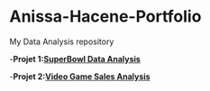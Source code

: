 # Anissa-Hacene-Portfolio
My Data Analysis repository

-**Projet 1:[SuperBowl Data Analysis](https://github.com/spooxx/Anissa-Hacene-Portfolio/blob/main/Analyzing%20TV%20Data.ipynb)**


-**Projet 2:[Video Game Sales Analysis](https://github.com/spooxx/Anissa-Hacene-Portfolio/blob/main/Video%20Games%20Analysis-%20Anissa%20HACENE.ipynb)**

